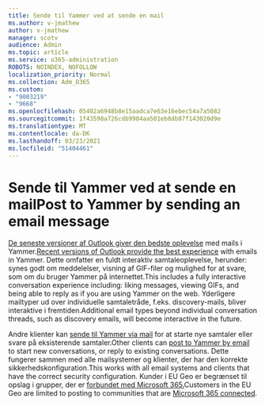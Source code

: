 ```yaml
---
title: Sende til Yammer ved at sende en mail
ms.author: v-jmathew
author: v-jmathew
manager: scotv
audience: Admin
ms.topic: article
ms.service: o365-administration
ROBOTS: NOINDEX, NOFOLLOW
localization_priority: Normal
ms.collection: Adm_O365
ms.custom:
- "9003219"
- "9668"
ms.openlocfilehash: 05402a6948b8e15aadca7e63e16ebec54a7a5082
ms.sourcegitcommit: 1f43598a726cdb9904aa501eb8db87f143020d9e
ms.translationtype: MT
ms.contentlocale: da-DK
ms.lasthandoff: 03/23/2021
ms.locfileid: "51404461"
---
```

# <a name="post-to-yammer-by-sending-an-email-message"></a><span data-ttu-id="337fe-102">Sende til Yammer ved at sende en mail</span><span class="sxs-lookup"><span data-stu-id="337fe-102">Post to Yammer by sending an email message</span></span>

<span data-ttu-id="337fe-103">[De seneste versioner af Outlook giver den bedste oplevelse](https://support.microsoft.com/office/work-with-yammer-from-outlook-fd695485-225b-410f-b24a-17f971b46b25) med mails i Yammer.</span><span class="sxs-lookup"><span data-stu-id="337fe-103">[Recent versions of Outlook provide the best experience](https://support.microsoft.com/office/work-with-yammer-from-outlook-fd695485-225b-410f-b24a-17f971b46b25) with emails in Yammer.</span></span> <span data-ttu-id="337fe-104">Dette omfatter en fuldt interaktiv samtaleoplevelse, herunder: synes godt om meddelelser, visning af GIF-filer og mulighed for at svare, som om du bruger Yammer på internettet.</span><span class="sxs-lookup"><span data-stu-id="337fe-104">This includes a fully interactive conversation experience including: liking messages, viewing GIFs, and being able to reply as if you are using Yammer on the web.</span></span> <span data-ttu-id="337fe-105">Yderligere mailtyper ud over individuelle samtaletråde, f.eks. discovery-mails, bliver interaktive i fremtiden.</span><span class="sxs-lookup"><span data-stu-id="337fe-105">Additional email types beyond individual conversation threads, such as discovery emails, will become interactive in the future.</span></span>

<span data-ttu-id="337fe-106">Andre klienter kan [sende til Yammer via mail](https://support.microsoft.com/office/new-yammer-post-to-yammer-by-sending-an-email-message-830e6825-56f6-4169-a6b9-1b3ca0cdad4d) for at starte nye samtaler eller svare på eksisterende samtaler.</span><span class="sxs-lookup"><span data-stu-id="337fe-106">Other clients can [post to Yammer by email](https://support.microsoft.com/office/new-yammer-post-to-yammer-by-sending-an-email-message-830e6825-56f6-4169-a6b9-1b3ca0cdad4d) to start new conversations, or reply to existing conversations.</span></span> <span data-ttu-id="337fe-107">Dette fungerer sammen med alle mailsystemer og klienter, der har den korrekte sikkerhedskonfiguration.</span><span class="sxs-lookup"><span data-stu-id="337fe-107">This works with all email systems and clients that have the correct security configuration.</span></span> <span data-ttu-id="337fe-108">Kunder i EU Geo er begrænset til opslag i grupper, der er [forbundet med Microsoft 365.](https://docs.microsoft.com/yammer/manage-yammer-groups/yammer-and-office-365-groups)</span><span class="sxs-lookup"><span data-stu-id="337fe-108">Customers in the EU Geo are limited to posting to communities that are [Microsoft 365 connected](https://docs.microsoft.com/yammer/manage-yammer-groups/yammer-and-office-365-groups).</span></span>
